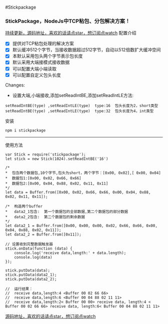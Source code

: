 #Stickpackage


###  StickPackage，NodeJs中TCP粘包、分包解决方案！

[持续更新，源码地址，喜欢的话请点star，想订阅点watch](https://github.com/lvgithub/stickPackage.git)
配置介绍

* [x] 提供对TCP粘包处理的解决方案
* [x] 默认缓冲512个字节，当接收数据超过512字节，自动以512倍数扩大缓冲空间
* [x] 本默认采用包头两个字节表示包长度
* [x] 默认采用大端接模式接收数据
* [x] 可以配置大端小端读取
* [x] 可以配置自定义包头长度

Changes:

* 设置大端,小端接收,添加setReadIntBE,添加setReadIntLE方法:
```
setReadIntBE(type) ,setReadIntLE(type)  type:16  包头长度为2，short类型
setReadIntBE(type) ,setReadIntLE(type)  type:32  包头长度为4，int类型
```
安装
```
npm i stickpackage
```
---

使用方法
```
var Stick = require('stickpackage');
let stick = new Stick(1024).setReadIntBE('16')

/*
*  包含两个数据包,10个字节,包头为short，两个字节：[0x00, 0x02],[ 0x00, 0x04]
*  数据包1:[0x00, 0x02, 0x66, 0x66]
*  数据包2:[0x00, 0x04, 0x88, 0x02, 0x11, 0x11]
*/
let data = Buffer.from([0x00, 0x02, 0x66, 0x66, 0x00, 0x04, 0x88, 0x02, 0x11, 0x11]);

/*  构造两个buffer
*   data2_1包含:  第一个数据包的全部数据,第二个数据包的部分数据	
*   data2_2包含:  第二个数据包的剩余数据
*/
let data2_1 = Buffer.from([0x00, 0x00, 0x00, 0x02, 0x66, 0x66, 0x00, 0x04, 0x88, 0x02, 0x11]);
let data2_2 = Buffer.from([0x11]);

// 设置收到完整数据触发器
stick.onData(function (data) {
    console.log('receive data,length:' + data.length);
    console.log(data)
});

stick.putData(data);        
stick.putData(data2_1);
stick.putData(data2_2);  

//  运行结果：   
//  receive data,length:4 <Buffer 00 02 66 66>  
//  receive data,length:6 <Buffer 00 04 88 02 11 11>
//  receive data,length:2< Buffer 00 00> receive data, length:4 < Buffer 00 02 66 66> receive data, length:6< Buffer 00 04 88 02 11 11>
```

[源码地址，喜欢的话请点star，想订阅点watch](https://github.com/lvgithub/stickPackage.git)
